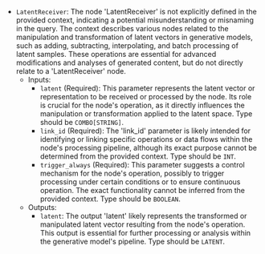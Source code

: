 - `LatentReceiver`: The node 'LatentReceiver' is not explicitly defined in the provided context, indicating a potential misunderstanding or misnaming in the query. The context describes various nodes related to the manipulation and transformation of latent vectors in generative models, such as adding, subtracting, interpolating, and batch processing of latent samples. These operations are essential for advanced modifications and analyses of generated content, but do not directly relate to a 'LatentReceiver' node.
    - Inputs:
        - `latent` (Required): This parameter represents the latent vector or representation to be received or processed by the node. Its role is crucial for the node's operation, as it directly influences the manipulation or transformation applied to the latent space. Type should be `COMBO[STRING]`.
        - `link_id` (Required): The 'link_id' parameter is likely intended for identifying or linking specific operations or data flows within the node's processing pipeline, although its exact purpose cannot be determined from the provided context. Type should be `INT`.
        - `trigger_always` (Required): This parameter suggests a control mechanism for the node's operation, possibly to trigger processing under certain conditions or to ensure continuous operation. The exact functionality cannot be inferred from the provided context. Type should be `BOOLEAN`.
    - Outputs:
        - `latent`: The output 'latent' likely represents the transformed or manipulated latent vector resulting from the node's operation. This output is essential for further processing or analysis within the generative model's pipeline. Type should be `LATENT`.

